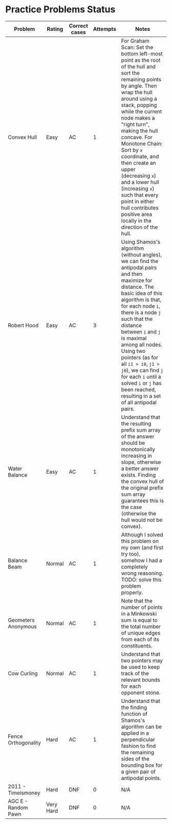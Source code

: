 # Practice Problems Status
Problem|Rating|Correct cases|Attempts|Notes
-|-|-|-|-
Convex Hull|Easy|AC|1|For Graham Scan: Set the bottom left-most point as the root of the hull and sort the remaining points by angle. Then wrap the hull around using a stack, popping while the current node makes a "right turn", making the hull concave. For Monotone Chain: Sort by `x` coordinate, and then create an upper (decreasing `x`) and a lower hull (increasing `x`) such that every point in either hull contributes positive area locally in the direction of the hull.
Robert Hood|Easy|AC|3|Using Shamos's algorithm (without angles), we can find the antipodal pairs and then maximize for distance. The basic idea of this algorithm is that, for each node `i`, there is a node `j` such that the distance between `i` and `j` is maximal among all nodes. Using two pointers (as for all `i1 > i0`, `j1 > j0`), we can find `j` for each `i` until a solved `i` or `j` has been reached, resulting in a set of all antipodal pairs.
Water Balance|Easy|AC|1|Understand that the resulting prefix sum array of the answer should be monotonically increasing in slope, otherwise a better answer exists. Finding the convex hull of the original prefix sum array guarantees this is the case (otherwise the hull would not be convex).
Balance Beam|Normal|AC|1|Although I solved this problem on my own (and first try too), somehow I had a completely wrong reasoning. TODO: solve this problem properly.
Geometers Anonymous|Normal|AC|1|Note that the number of points in a Minkowski sum is equal to the total number of unique edges from each of its constituents.
Cow Curling|Normal|AC|1|Understand that two pointers may be used to keep track of the relevant bounds for each opponent stone.
Fence Orthogonality|Hard|AC|1|Understand that the finding function of Shamos's algorithm can be applied in a perpendicular fashion to find the remaining sides of the bounding box for a given pair of antipodal points.
2011 - Timeismoney|Hard|DNF|0|N/A
AGC E - Random Pawn|Very Hard|DNF|0|N/A